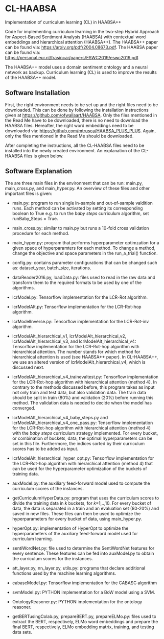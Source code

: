 # CL-HAABSA
Implementation of curriculum learning (CL) in HAABSA++

Code for implementing curriculum learning in the two-step Hybrid Approach for Aspect-Based Sentiment Analysis (HAABSA) with contextual word embeddings and hierarchical attention (HAABSA++).
The HAABSA++ paper can be found via: https://arxiv.org/pdf/2004.08673.pdf.
The HAABSA paper can be found via: https://personal.eur.nl/frasincar/papers/ESWC2019/eswc2019.pdf.

The HAABSA++ model uses a domain sentiment ontology and a neural network as backup. Curriculum learning (CL) is used to improve the results of the HAABSA++ model.


## Software Installation
First, the right environment needs to be set up and the right files need to be downloaded. This can be done by following the installation instructions given at https://github.com/ofwallaart/HAABSA. Only the files mentioned in the Read Me have to be downloaded, there is no need to download the HAABSA files. Hereafter, the right word embeddings need to be downloaded via: https://github.com/mtrusca/HAABSA_PLUS_PLUS. Again, only the files mentioned in the Read Me should be downloaded. 

After completing the instructions, all the CL-HAABSA files need to be installed into the newly created environment. An explanation of the CL-HAABSA files is given below.


## Software Explanation
The are three main files in the environment that can be run: main.py, main_cross.py, and main_hyper.py. An overview of these files and other important files is given:

- main.py: program to run single in-sample and out-of-sample valdition runs. Each method can be activated by setting its corresponding boolean to True e.g. to run the *baby steps* curriculum algorithm, set runBaby_Steps = True.

- main_cross.py: similar to main.py but runs a 10-fold cross validation procedure for each method.

- main_hyper.py: program that performs hyperparameter optimzation for a given space of hyperparamters for each method. To change a method, change the objective and space parameters in the run_a_trial() function.

- config.py: contains parameter configurations that can be changed such as: dataset_year, batch_size, iterations.

- dataReader2016.py, loadData.py: files used to read in the raw data and transform them to the required formats to be used by one of the algorithms.

- lcrModel.py: Tensorflow implementation for the LCR-Rot algorithm.

- lcrModelAlt.py: Tensorflow implementation for the LCR-Rot-hop algorithm.

- lcrModelInverse.py: Tensorflow implementation for the LCR-Rot-inv algorithm.

- lcrModelAlt_hierarchical_v1, lcrModelAlt_hierarchical_v2, lcrModelAlt_hierarchical_v3, and lcrModelAlt_hierarchical_v4: Tensorflow implementation for the LCR-Rot-hop algorithm with hierarchical attention. The number stands for which method for hierarchical attention is used (see HAABSA++ paper). In CL-HAABSA++, we use an altered version of lcrModelAlt_hierarchical_v4, which is discussed next.

- lcrModelAlt_hierarchical_v4_trainevaltest.py: Tensorflow implementation for the LCR-Rot-hop algorithm with hierarchical attention (method 4). In contrary to the methods discussed before, this program takes as input not only train and test data, but also validation data. The train data should be split in train (80%) and validation (20%) before running this method. The validation data is needed to decide when the model has converged.

- lcrModelAlt_hierarchical_v4_baby_steps.py and lcrModelAlt_hierarchical_v4_one_pass.py: Tensorflow implementation for the LCR-Rot-hop algorithm with hierarchical attention (method 4) with the *baby steps* curriculum strategy implemented. For every bucket, or combination of buckets, data, the optimal hyperparameters can be set in this file. Furthermore, the indices sorted by their curriculum scores has to be added as input. 

- lcrModelAlt_hierarchical_hyper_opt.py: Tensorflow implementation for the LCR-Rot-hop algorithm with hierarchical attention (method 4) that can be used for the hyperparameter optimization of the buckets of training data. 

- auxModel.py: the auxiliary feed-forward model used to compute the curriculum scores of the instances.

- getCurriculumHyperData.py: program that uses the curriculum scores to divide the training data in *k* buckets, for *k*=1,..,10. For every bucket of data, the data is separated in a train and an evaluation set (80-20%) and saved in new files. These files can then be used to optimize the hyperparameters for every bucket of data, using main_hyper.py.

- hyperOpt.py: implementation of HyperOpt to optimize the hyperparameters of the auxiliary feed-forward model used for curriculum learning.

- sentiWordNet.py: file used to determine the SentiWordNet features for every sentence. These features can be fed into auxModel.py to obtain the curriculum scores for the instances. 

- att_layer.py, nn_layer.py, utils.py: programs that declare additional functions used by the machine learning algorithms.

- cabascModel.py: Tensorflow implementation for the CABASC algorithm

- svmModel.py: PYTHON implementation for a BoW model using a SVM.

- OntologyReasoner.py: PYTHON implementation for the ontology reasoner.

- getBERTusingColab.py, prepareBERT.py, prepareELMo.py: files used to extract the BERT, respectively, ELMo word embeddings and prepare the final BERT, respectively, ELMo embedding matrix, training, and testing data sets. 
